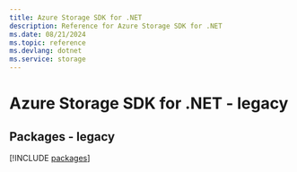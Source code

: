 ```yaml
---
title: Azure Storage SDK for .NET
description: Reference for Azure Storage SDK for .NET
ms.date: 08/21/2024
ms.topic: reference
ms.devlang: dotnet
ms.service: storage
---
```

# Azure Storage SDK for .NET - legacy
## Packages - legacy
[!INCLUDE [packages](storage-index.md)]